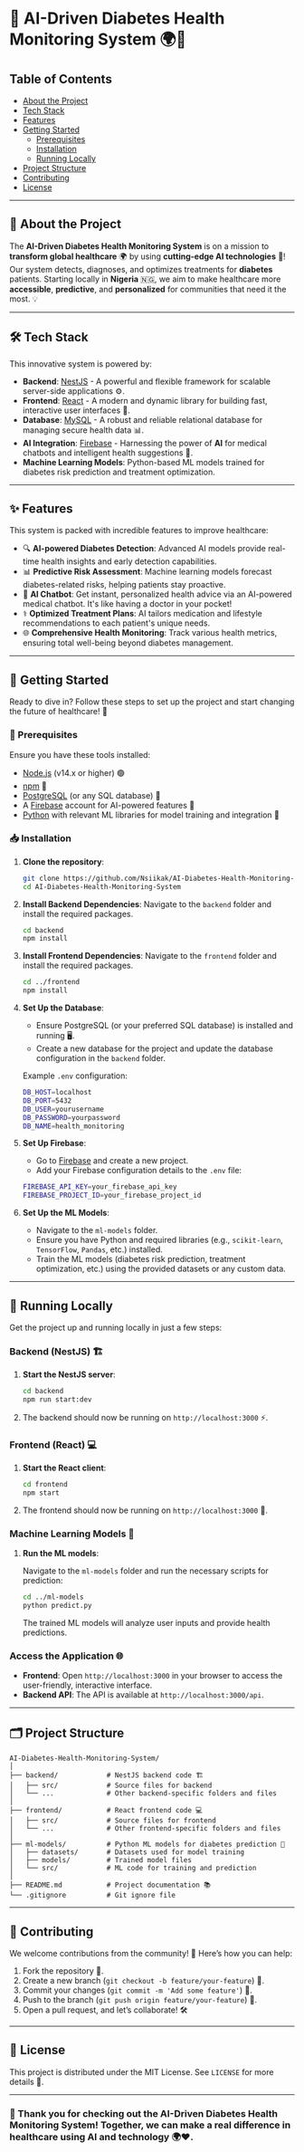 # 🌟 AI-Driven Diabetes Health Monitoring System 🌍💉

## Table of Contents

- [About the Project](#about-the-project)
- [Tech Stack](#tech-stack)
- [Features](#features)
- [Getting Started](#getting-started)
  - [Prerequisites](#prerequisites)
  - [Installation](#installation)
  - [Running Locally](#running-locally)
- [Project Structure](#project-structure)
- [Contributing](#contributing)
- [License](#license)

---

## 🚀 About the Project

The **AI-Driven Diabetes Health Monitoring System** is on a mission to **transform global healthcare** 🌍 by using **cutting-edge AI technologies** 🤖! Our system detects, diagnoses, and optimizes treatments for **diabetes** patients. Starting locally in **Nigeria** 🇳🇬, we aim to make healthcare more **accessible**, **predictive**, and **personalized** for communities that need it the most. 💡

---

## 🛠️ Tech Stack

This innovative system is powered by:

- **Backend**: [NestJS](https://nestjs.com/) - A powerful and flexible framework for scalable server-side applications ⚙️.
- **Frontend**: [React](https://reactjs.org/) - A modern and dynamic library for building fast, interactive user interfaces 🎨.
- **Database**: [MySQL](https://www.mysql.org/) - A robust and reliable relational database for managing secure health data 📊.
- **AI Integration**: [Firebase](https://firebase.google.com/) - Harnessing the power of **AI** for medical chatbots and intelligent health suggestions 🔮.
- **Machine Learning Models**: Python-based ML models trained for diabetes risk prediction and treatment optimization.

---

## ✨ Features

This system is packed with incredible features to improve healthcare:

- 🔍 **AI-powered Diabetes Detection**: Advanced AI models provide real-time health insights and early detection capabilities.
- 📊 **Predictive Risk Assessment**: Machine learning models forecast diabetes-related risks, helping patients stay proactive.
- 🤖 **AI Chatbot**: Get instant, personalized health advice via an AI-powered medical chatbot. It's like having a doctor in your pocket!
- ⚕️ **Optimized Treatment Plans**: AI tailors medication and lifestyle recommendations to each patient's unique needs.
- 🌐 **Comprehensive Health Monitoring**: Track various health metrics, ensuring total well-being beyond diabetes management.

---

## 🏁 Getting Started

Ready to dive in? Follow these steps to set up the project and start changing the future of healthcare! 🚀

### 🔧 Prerequisites

Ensure you have these tools installed:

- [Node.js](https://nodejs.org/en/) (v14.x or higher) 🟢
- [npm](https://www.npmjs.com/) 🧩
- [PostgreSQL](https://www.postgresql.org/) (or any SQL database) 💽
- A [Firebase](https://firebase.google.com/) account for AI-powered features 🔮
- [Python](https://www.python.org/) with relevant ML libraries for model training and integration 🧠

### 📥 Installation

1. **Clone the repository**:

   ```bash
   git clone https://github.com/Nsiikak/AI-Diabetes-Health-Monitoring-System.git
   cd AI-Diabetes-Health-Monitoring-System
   ```

2. **Install Backend Dependencies**:
   Navigate to the `backend` folder and install the required packages.

   ```bash
   cd backend
   npm install
   ```

3. **Install Frontend Dependencies**:
   Navigate to the `frontend` folder and install the required packages.

   ```bash
   cd ../frontend
   npm install
   ```

4. **Set Up the Database**:

   - Ensure PostgreSQL (or your preferred SQL database) is installed and running 🖥️.
   - Create a new database for the project and update the database configuration in the `backend` folder.

   Example `.env` configuration:

   ```bash
   DB_HOST=localhost
   DB_PORT=5432
   DB_USER=yourusername
   DB_PASSWORD=yourpassword
   DB_NAME=health_monitoring
   ```

5. **Set Up Firebase**:

   - Go to [Firebase](https://firebase.google.com/) and create a new project.
   - Add your Firebase configuration details to the `.env` file:

   ```bash
   FIREBASE_API_KEY=your_firebase_api_key
   FIREBASE_PROJECT_ID=your_firebase_project_id
   ```

6. **Set Up the ML Models**:

   - Navigate to the `ml-models` folder.
   - Ensure you have Python and required libraries (e.g., `scikit-learn`, `TensorFlow`, `Pandas`, etc.) installed.
   - Train the ML models (diabetes risk prediction, treatment optimization, etc.) using the provided datasets or any custom data.

---

## 🚀 Running Locally

Get the project up and running locally in just a few steps:

### Backend (NestJS) 🏗️

1. **Start the NestJS server**:

   ```bash
   cd backend
   npm run start:dev
   ```

2. The backend should now be running on `http://localhost:3000` ⚡.

### Frontend (React) 💻

1. **Start the React client**:

   ```bash
   cd frontend
   npm start
   ```

2. The frontend should now be running on `http://localhost:3000` 🚀.

### Machine Learning Models 🧠

1. **Run the ML models**:

   Navigate to the `ml-models` folder and run the necessary scripts for prediction:

   ```bash
   cd ../ml-models
   python predict.py
   ```

   The trained ML models will analyze user inputs and provide health predictions.

### Access the Application 🌐

- **Frontend**: Open `http://localhost:3000` in your browser to access the user-friendly, interactive interface.
- **Backend API**: The API is available at `http://localhost:3000/api`.

---

## 🗂️ Project Structure

```
AI-Diabetes-Health-Monitoring-System/
│
├── backend/            # NestJS backend code 🏗️
│   ├── src/            # Source files for backend
│   └── ...             # Other backend-specific folders and files
│
├── frontend/           # React frontend code 💻
│   ├── src/            # Source files for frontend
│   └── ...             # Other frontend-specific folders and files
│
├── ml-models/          # Python ML models for diabetes prediction 🧠
│   ├── datasets/       # Datasets used for model training
│   ├── models/         # Trained model files
│   └── src/            # ML code for training and prediction
│
├── README.md           # Project documentation 📚
└── .gitignore          # Git ignore file
```

---

## 🤝 Contributing

We welcome contributions from the community! 🙌 Here’s how you can help:

1. Fork the repository 🍴.
2. Create a new branch (`git checkout -b feature/your-feature`) 🌿.
3. Commit your changes (`git commit -m 'Add some feature'`) 💾.
4. Push to the branch (`git push origin feature/your-feature`) 🚀.
5. Open a pull request, and let’s collaborate! 🛠️

---

## 📄 License

This project is distributed under the MIT License. See `LICENSE` for more details 📜.

---

### 🎉 Thank you for checking out the **AI-Driven Diabetes Health Monitoring System**! Together, we can make a real difference in healthcare using **AI** and technology 🌍❤️.
